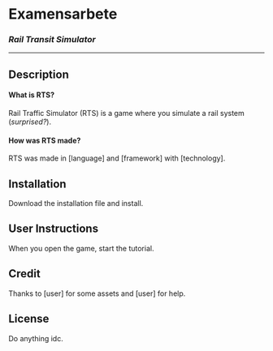 # Examensarbete
### _Rail Transit Simulator_
---
## Description
#### What is RTS?
Rail Traffic Simulator (RTS) is a game where you simulate a rail system (_surprised?_).
#### How was RTS made?
RTS was made in [language] and [framework] with [technology].
## Installation
Download the installation file and install.
## User Instructions
When you open the game, start the tutorial.
## Credit
Thanks to [user] for some assets and [user] for help.
## License
Do anything idc.